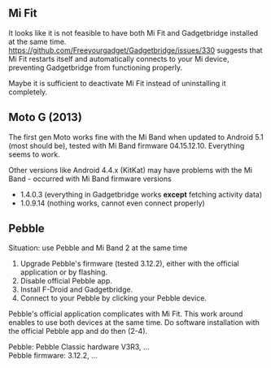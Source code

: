 ## Mi Fit
It looks like it is not feasible to have both Mi Fit and Gadgetbridge installed at the same time. https://github.com/Freeyourgadget/Gadgetbridge/issues/330 suggests that Mi Fit restarts itself and automatically connects to your Mi device, preventing Gadgetbridge from functioning properly.

Maybe it is sufficient to deactivate Mi Fit instead of uninstalling it completely.

## Moto G (2013)

The first gen Moto works fine with the Mi Band when updated to Android 5.1 (most should be), tested with Mi Band firmware 04.15.12.10. Everything seems to work.

Other versions like Android 4.4.x (KitKat) may have problems with the Mi Band - occurred with Mi Band firmware versions 
* 1.4.0.3 (everything in Gadgetbridge works **except** fetching activity data)
* 1.0.9.14 (nothing works, cannot even connect properly)

## Pebble 

Situation: use Pebble and Mi Band 2 at the same time    

1. Upgrade Pebble's firmware (tested 3.12.2), either with the official application or by flashing. 
2. Disable official Pebble app. 
3. Install F-Droid and Gadgetbridge. 
4. Connect to your Pebble by clicking your Pebble device. 

Pebble's official application complicates with Mi Fit. This work around enables to use both devices at the same time. Do software installation with the official Pebble app and do then (2-4).

Pebble: Pebble Classic hardware V3R3, ...    
Pebble firmware: 3.12.2, ...